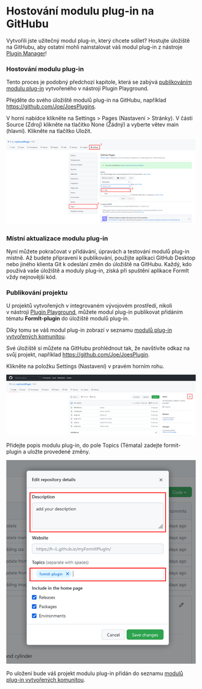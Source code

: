 # Hostování modulu plug-in na GitHubu

Vytvořili jste užitečný modul plug-in, který chcete sdílet? Hostujte úložiště na GitHubu, aby ostatní mohli nainstalovat váš modul plug-in z nástroje [Plugin Manager](../../how-to-use-plug-ins.md#plugin-manager)!

### Hostování modulu plug-in

Tento proces je podobný předchozí kapitole, která se zabývá [publikováním modulu plug-in](../your-first-plugin/publishing-your-project.md) vytvořeného v nástroji Plugin Playground.

Přejděte do svého úložiště modulů plug-in na GitHubu, například https://github.com/Joe/JoesPlugins.

V horní nabídce klikněte na Settings > Pages (Nastavení > Stránky). V části Source (Zdroj) klikněte na tlačítko None (Žádný) a vyberte větev main (hlavní). Klikněte na tlačítko Uložit.

![](<../../../.gitbook/assets/image (74).png>)

### Místní aktualizace modulu plug-in

Nyní můžete pokračovat v přidávání, úpravách a testování modulů plug-in místně. Až budete připraveni k publikování, použijte aplikaci GitHub Desktop nebo jiného klienta Git k odeslání změn do úložiště na GitHubu. Každý, kdo používá vaše úložiště a moduly plug-in, získá při spuštění aplikace FormIt vždy nejnovější kód.

### Publikování projektu

U projektů vytvořených v integrovaném vývojovém prostředí, nikoli v nástroji [Plugin Playground](../your-first-plugin/plugin-playground.md), můžete modul plug-in publikovat přidáním tématu **FormIt-plugin** do úložiště modulů plug-in.

Díky tomu se váš modul plug-in zobrazí v seznamu [modulů plug-in vytvořených komunitou](../../example-1/formit-plugin-community.md).

Své úložiště si můžete na GitHubu prohlédnout tak, že navštívíte odkaz na svůj projekt, například https://github.com/Joe/JoesPlugin.

Klikněte na položku Settings (Nastavení) v pravém horním rohu.

![](<../../../.gitbook/assets/image (39).png>)

Přidejte popis modulu plug-in, do pole Topics (Témata) zadejte formit-plugin a uložte provedené změny.

![](<../../../.gitbook/assets/image (54).png>)

Po uložení bude váš projekt modulu plug-in přidán do seznamu [modulů plug-in vytvořených komunitou](https://github.com/topics/formit-plugin).

###
